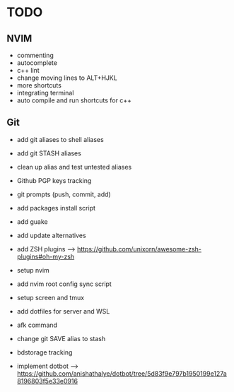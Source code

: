 # TODO

## NVIM
- commenting
- autocomplete
- c++ lint
- change moving lines to ALT+HJKL
- more shortcuts
- integrating terminal
- auto compile and run shortcuts for c++

## Git
- add git aliases to shell aliases
- add git STASH aliases
- clean up alias and test untested aliases
- Github PGP keys tracking
- git prompts (push, commit, add)

- add packages install script
- add guake
- add update alternatives
- add ZSH plugins --> https://github.com/unixorn/awesome-zsh-plugins#oh-my-zsh
- setup nvim
- add nvim root config sync script
- setup screen and tmux
- add dotfiles for server and WSL
- afk command
- change git SAVE alias to stash
- bdstorage tracking

- implement dotbot --> https://github.com/anishathalye/dotbot/tree/5d83f9e797b1950199e127a8196803f5e33e0916
